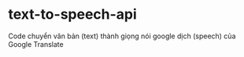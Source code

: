 # text-to-speech-api
Code chuyển văn bản (text) thành giọng nói google dịch (speech) của Google Translate
